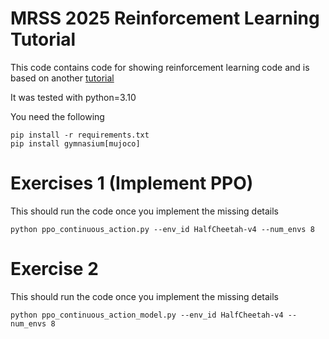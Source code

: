 # MRSS 2025 Reinforcement Learning Tutorial

This code contains code for showing reinforcement learning code and is based on another [tutorial](https://github.com/milarobotlearningcourse/cleanrl/blob/master/cleanrl/ppo_continuous_action.py)

It was tested with python=3.10


You need the following

```
pip install -r requirements.txt
pip install gymnasium[mujoco]
```


# Exercises 1 (Implement PPO)
This should run the code once you implement the missing details
```
python ppo_continuous_action.py --env_id HalfCheetah-v4 --num_envs 8 
```
# Exercise 2

This should run the code once you implement the missing details

```
python ppo_continuous_action_model.py --env_id HalfCheetah-v4 --num_envs 8 
```
